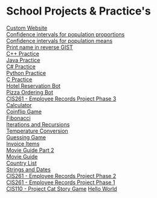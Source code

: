 # School Projects & Practice's
[Custom Website](https://github.com/Z4KKD/CIS373_WebDeveloper) <br>
[Confidence intervals for population proportions](https://gist.github.com/Z4KKD/ab5a06f86ae668322c48ce820988443c) <br>
[Confidence intervals for population means](https://gist.github.com/Z4KKD/8a55a8bd7724e5a1dc3f35fcc9d740cd) <br>
[Print name in reverse GIST](https://gist.github.com/Z4KKD/cbf4ee41d6eb32eba68d3ef84d00ee1c) <br>
[C++ Practice](https://github.com/Z4KKD/C-PlusPlus) <br>
[Java Practice](https://github.com/Z4KKD/Java) <br>
[C# Practice](https://github.com/Z4KKD/C-Sharp) <br>
[Python Practice](https://github.com/Z4KKD/PythonPractice-CIS261-ProjectPhase4) <br>
[C Practice](https://github.com/Z4KKD/C) <br>
[Hotel Reservation Bot](https://github.com/Z4KKD/HotelReservation) <br>
[Pizza Ordering Bot](https://github.com/Z4KKD/Pizza-Ordering-Chatbot) <br>
[CIS261 - Employee Records Project Phase 3](https://github.com/Z4KKD/CIS261ProjectPhase3) <br>
[Calculator](https://github.com/Z4KKD/Calculator) <br>
[Coinflip Game](https://github.com/Z4KKD/CoinFlip) <br>
[Fibonacci](https://github.com/Z4KKD/Fibonacci) <br>
[Iterations and Recursions](https://github.com/Z4KKD/IterationAndRecursion) <br>
[Temperature Conversion](https://github.com/Z4KKD/TemperatureConversion) <br>
[Guessing Game](https://github.com/Z4KKD/GuessingGame) <br>
[Invoice Items](https://github.com/Z4KKD/InvoiceLineItem) <br>
[Movie Guide Part 2](https://github.com/Z4KKD/MovieListPart2) <br>
[Movie Guide](https://github.com/Z4KKD/MovieGuidePart1) <br>
[Country List](https://github.com/Z4KKD/Country) <br>
[Strings and Dates](https://github.com/Z4KKD/StringsAndDates) <br>
[CIS261 - Employee Records Project Phase 2](https://github.com/Z4KKD/CIS261ProjectPhase2) <br>
[CIS261 - Employee Records Project Phase 1](https://github.com/Z4KKD/Course-Project---Phase-1/tree/master) <br>
[CIS110 - Project Cat Story Game](https://github.com/Z4KKD/CIS110-Course-Project)
[Hello World](https://github.com/Z4KKD/CIS261-Course-Project) <br>
